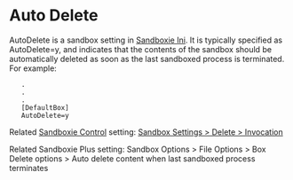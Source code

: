 # Auto Delete

AutoDelete is a sandbox setting in [Sandboxie Ini](SandboxieIni.md). It is typically specified as AutoDelete=y, and indicates that the contents of the sandbox should be automatically deleted as soon as the last sandboxed process is terminated. For example:
```
   .
   .
   .
   [DefaultBox]
   AutoDelete=y
```

Related [Sandboxie Control](SandboxieControl.md) setting: [Sandbox Settings > Delete > Invocation](DeleteSettings.md#invocation)

Related Sandboxie Plus setting: Sandbox Options > File Options > Box Delete options > Auto delete content when last sandboxed process terminates
